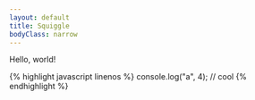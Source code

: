 ```yaml
---
layout: default
title: Squiggle
bodyClass: narrow
---
```


Hello, world!

{% highlight javascript linenos %}
console.log("a", 4);
// cool
{% endhighlight %}
